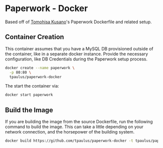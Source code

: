 Paperwork - Docker
==================

Based off of [Tomohisa Kusano](https://github.com/siomiz/paperwork)'s Paperwork Dockerfile
and related setup.

## Container Creation
This container assumes that you have a MySQL DB provisioned outside of the
container, like in a separate docker instance. Provide the necessary
configuration, like DB Credentials during the Paperwork setup process.

```sh
docker create --name paperwork \
  -p 80:80 \
  tpaulus/paperwork-docker
```

The start the container via:
```sh
docker start paperwork
```

## Build the Image
If you are building the image from the source Dockerfile, run the following
command to build the image. This can take a little depending on your
network connection, and the horsepower of the building system.

```sh
docker build https://github.com/tpaulus/paperwork-docker -t tpaulus/paperwork-docker
```
